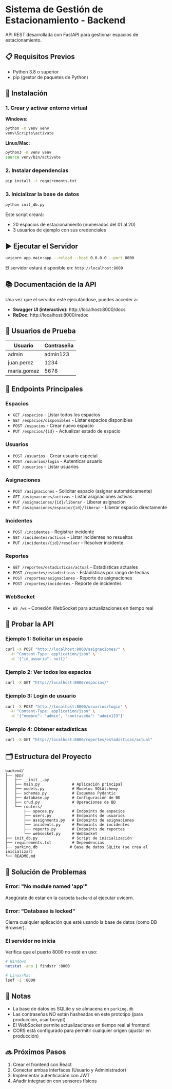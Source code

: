 # Sistema de Gestión de Estacionamiento - Backend

API REST desarrollada con FastAPI para gestionar espacios de estacionamiento.

## 📋 Requisitos Previos

- Python 3.8 o superior
- pip (gestor de paquetes de Python)

## 🚀 Instalación

### 1. Crear y activar entorno virtual

**Windows:**
```bash
python -m venv venv
venv\Scripts\activate
```

**Linux/Mac:**
```bash
python3 -m venv venv
source venv/bin/activate
```

### 2. Instalar dependencias

```bash
pip install -r requirements.txt
```

### 3. Inicializar la base de datos

```bash
python init_db.py
```

Este script creará:
- 20 espacios de estacionamiento (numerados del 01 al 20)
- 3 usuarios de ejemplo con sus credenciales

## ▶️ Ejecutar el Servidor

```bash
uvicorn app.main:app --reload --host 0.0.0.0 --port 8000
```

El servidor estará disponible en: `http://localhost:8000`

## 📚 Documentación de la API

Una vez que el servidor esté ejecutándose, puedes acceder a:

- **Swagger UI (interactivo):** http://localhost:8000/docs
- **ReDoc:** http://localhost:8000/redoc

## 🔑 Usuarios de Prueba

| Usuario | Contraseña |
|---------|-----------|
| admin | admin123 |
| juan.perez | 1234 |
| maria.gomez | 5678 |

## 📡 Endpoints Principales

### Espacios
- `GET /espacios` - Listar todos los espacios
- `GET /espacios/disponibles` - Listar espacios disponibles
- `POST /espacios` - Crear nuevo espacio
- `PUT /espacios/{id}` - Actualizar estado de espacio

### Usuarios
- `POST /usuarios` - Crear usuario especial
- `POST /usuarios/login` - Autenticar usuario
- `GET /usuarios` - Listar usuarios

### Asignaciones
- `POST /asignaciones` - Solicitar espacio (asignar automáticamente)
- `GET /asignaciones/activas` - Listar asignaciones activas
- `PUT /asignaciones/{id}/liberar` - Liberar asignación
- `PUT /asignaciones/espacio/{id}/liberar` - Liberar espacio directamente

### Incidentes
- `POST /incidentes` - Registrar incidente
- `GET /incidentes/activos` - Listar incidentes no resueltos
- `PUT /incidentes/{id}/resolver` - Resolver incidente

### Reportes
- `GET /reportes/estadisticas/actual` - Estadísticas actuales
- `POST /reportes/estadisticas` - Estadísticas por rango de fechas
- `POST /reportes/asignaciones` - Reporte de asignaciones
- `POST /reportes/incidentes` - Reporte de incidentes

### WebSocket
- `WS /ws` - Conexión WebSocket para actualizaciones en tiempo real

## 🧪 Probar la API

### Ejemplo 1: Solicitar un espacio
```bash
curl -X POST "http://localhost:8000/asignaciones/" \
  -H "Content-Type: application/json" \
  -d '{"id_usuario": null}'
```

### Ejemplo 2: Ver todos los espacios
```bash
curl -X GET "http://localhost:8000/espacios/"
```

### Ejemplo 3: Login de usuario
```bash
curl -X POST "http://localhost:8000/usuarios/login" \
  -H "Content-Type: application/json" \
  -d '{"nombre": "admin", "contraseña": "admin123"}'
```

### Ejemplo 4: Obtener estadísticas
```bash
curl -X GET "http://localhost:8000/reportes/estadisticas/actual"
```

## 🗂️ Estructura del Proyecto

```
backend/
├── app/
│   ├── __init__.py
│   ├── main.py              # Aplicación principal
│   ├── models.py            # Modelos SQLAlchemy
│   ├── schemas.py           # Esquemas Pydantic
│   ├── database.py          # Configuración de BD
│   ├── crud.py              # Operaciones de BD
│   └── routers/
│       ├── spaces.py        # Endpoints de espacios
│       ├── users.py         # Endpoints de usuarios
│       ├── assignments.py   # Endpoints de asignaciones
│       ├── incidents.py     # Endpoints de incidentes
│       ├── reports.py       # Endpoints de reportes
│       └── websocket.py     # WebSocket
├── init_db.py               # Script de inicialización
├── requirements.txt         # Dependencias
├── parking.db              # Base de datos SQLite (se crea al inicializar)
└── README.md
```

## 🔧 Solución de Problemas

### Error: "No module named 'app'"
Asegúrate de estar en la carpeta `backend` al ejecutar uvicorn.

### Error: "Database is locked"
Cierra cualquier aplicación que esté usando la base de datos (como DB Browser).

### El servidor no inicia
Verifica que el puerto 8000 no esté en uso:
```bash
# Windows
netstat -ano | findstr :8000

# Linux/Mac
lsof -i :8000
```

## 📝 Notas

- La base de datos es SQLite y se almacena en `parking.db`
- Las contraseñas NO están hasheadas en este prototipo (para producción, usar bcrypt)
- El WebSocket permite actualizaciones en tiempo real al frontend
- CORS está configurado para permitir cualquier origen (ajustar en producción)

## 🔜 Próximos Pasos

1. Crear el frontend con React
2. Conectar ambas interfaces (Usuario y Administrador)
3. Implementar autenticación con JWT
4. Añadir integración con sensores físicos